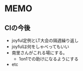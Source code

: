 MEMO
====

CIの今後
--------

- joyful定例とLT大会の隔週繰り返し
- joyfulは何をしゃべってもいい
- 南里さんがこれる場にする。
	- 1on1での助けになるようにする
- etc